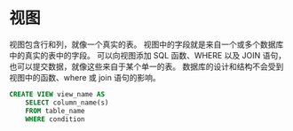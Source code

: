 # 视图

视图包含行和列，就像一个真实的表。
视图中的字段就是来自一个或多个数据库中的真实的表中的字段。
可以向视图添加 SQL 函数、WHERE 以及 JOIN 语句，也可以提交数据，就像这些来自于某个单一的表。
数据库的设计和结构不会受到视图中的函数、where 或 join 语句的影响。

``` sql
CREATE VIEW view_name AS
    SELECT column_name(s)
    FROM table_name
    WHERE condition
```